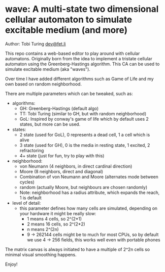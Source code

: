 wave: A multi-state two dimensional cellular automaton to simulate excitable medium (and more)
==============================================================================================

Author: Tobi Turing <dev@fet.li>

This repo contains a web-based editor to play around with cellular automatons.
Originally born from the idea to implement a tristate cellular automaton using the Greenberg-Hastings algorithm.
This CA can be used to simulate excitable medium (aka "waves").

Over time I have added different algorithms such as Game of Life and my own based on random neighborhood.

There are multiple parameters which can be tweaked, such as:

* algorithms:
	* GH: Greenberg-Hastings (default algo)
    * TT: Tobi Turing (similar to GH, but with random neighborhood)
    * GoL: Inspired by conway's game of life which by default uses 2 states, but more can be used.
* states:
	* 2 state (used for GoL), 0 represents a dead cell, 1 a cell which is alive
	* 3 state (used for GH), 0 is the media in resting state, 1 excited, 2 refractoring
    * 4+ state (just for fun, try to play with this)
* neighborhood:
	* von Neumann (4 neighbors, in direct cardinal direction)
	* Moore (8 neighbors, direct and diagonal)
    * Combination of von Neumann and Moore (alternates mode between cycles)
	* random (actually Moore, but neighbours are chosen randomly)
	* Note: neighborhood has a radius attribute, which expands the reach, 1 is default
* level of detail:
	* this parameter defines how many cells are simulated, depending on your hardware it might be really slow:
		* 1 means 4 cells, so 2^(2*1)
		* 2 means 16 cells, so 2^(2*2)
		* n means 2^(2n)
		* 9 -> 262144 cells might be to much for most CPUs, so by default we use 4 -> 256 fields, this works well even with portable phones

The matrix canvas is always initiated to have a multiple of 2^2n cells so minimal visual smoothing happens.

Enjoy!
